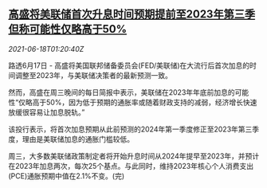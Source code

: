 <!--1623979862000-->
[高盛将美联储首次升息时间预期提前至2023年第三季 但称可能性仅略高于50%](https://cn.reuters.com/article/gs-us-fed-rate-hike-outlook-0618-idCNKCS2DU048)
------

<div><i>2021-06-18T01:20:40Z</i></div><p>路透6月17日 - 高盛将美国联邦储备委员会(FED/美联储)在大流行后首次加息的时间调整至2023年，与美联储决策者的最新预测一致。 　</p><p>然而，高盛在周三晚间的每日简报中表示，美联储在2023年年底前加息的可能性“仅略高于50%，因为低于预期的通胀率或随着财政支持的减弱，经济增长快速放缓很容易让加息脱轨。” 　</p><p>该投行表示，将首次加息预期从此前预测的2024年第一季度修正至2023年第三季度，理由是美联储加息的通胀门槛较低。 　</p><p>周三，大多数美联储政策制定者将开始升息时间从2024年提早至2023年，并预计在2023年加息两次，每次25个基点。与此同时，维持2023年核心个人消费支出(PCE)通胀预期中值在2.1%不变。(完)</p>
